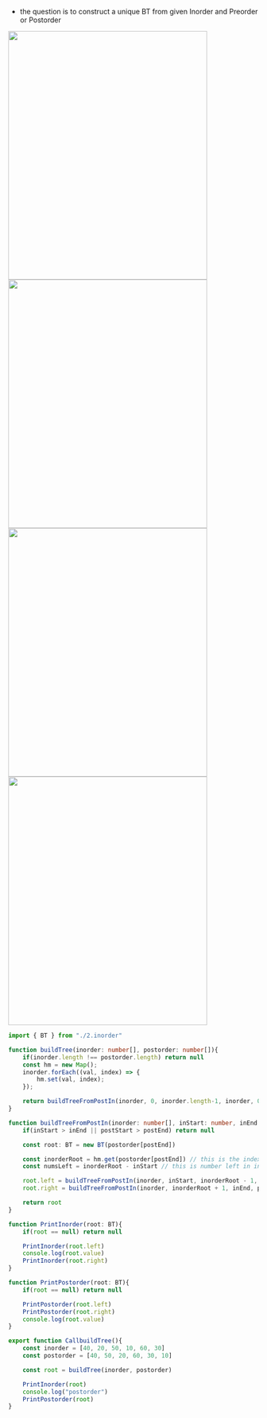- the question is to construct a unique BT from given Inorder and Preorder or Postorder

<img width=400 height=500 src="https://github.com/user-attachments/assets/42dacff6-132b-463e-b7b8-1f12ccbcedd2">

<img width=400 height=500 src="https://github.com/user-attachments/assets/675ce171-e453-4318-8ced-6672002ac0dd">


<img width=400 height=500 src="https://github.com/user-attachments/assets/50b3dca9-1b69-40c4-a6f3-75a3d04b8860">

<img width=400 height=500 src="https://github.com/user-attachments/assets/26b7cbe2-cee3-4342-a5e8-d9947aa78791">

```ts
import { BT } from "./2.inorder"

function buildTree(inorder: number[], postorder: number[]){
    if(inorder.length !== postorder.length) return null
    const hm = new Map();
    inorder.forEach((val, index) => {
        hm.set(val, index);
    });

    return buildTreeFromPostIn(inorder, 0, inorder.length-1, inorder, 0, postorder.length-1, hm)
}

function buildTreeFromPostIn(inorder: number[], inStart: number, inEnd: number, postorder: number[], postStart: number, postEnd: number, hm: Map<number, number>){
    if(inStart > inEnd || postStart > postEnd) return null

    const root: BT = new BT(postorder[postEnd])

    const inorderRoot = hm.get(postorder[postEnd]) // this is the index of inorder root
    const numsLeft = inorderRoot - inStart // this is number left in inorder 

    root.left = buildTreeFromPostIn(inorder, inStart, inorderRoot - 1, postorder, postStart, postStart + numsLeft - 1, hm)
    root.right = buildTreeFromPostIn(inorder, inorderRoot + 1, inEnd, postorder,  postStart + numsLeft, postEnd - 1, hm)

    return root
}

function PrintInorder(root: BT){
    if(root == null) return null

    PrintInorder(root.left)
    console.log(root.value)
    PrintInorder(root.right)
}

function PrintPostorder(root: BT){
    if(root == null) return null

    PrintPostorder(root.left)
    PrintPostorder(root.right)
    console.log(root.value)
}

export function CallbuildTree(){
    const inorder = [40, 20, 50, 10, 60, 30]
    const postorder = [40, 50, 20, 60, 30, 10]

    const root = buildTree(inorder, postorder)

    PrintInorder(root)
    console.log("postorder")
    PrintPostorder(root)
}

```
